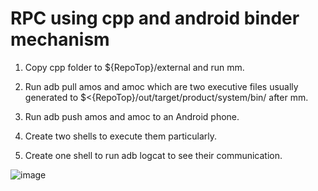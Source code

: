 # RPC using cpp and android binder mechanism

1. Copy cpp folder to  ${RepoTop}/external and run mm.

2. Run adb pull amos and amoc which are two executive files usually generated to $<{RepoTop}/out/target/product/system/bin/ after mm.

3. Run adb push amos and amoc to an Android phone.

4. Create two shells to execute them particularly.

5. Create one shell to run adb logcat to see their communication.

![image](https://github.com/MouChiaHung/RPC/binder_cpp.jpg)